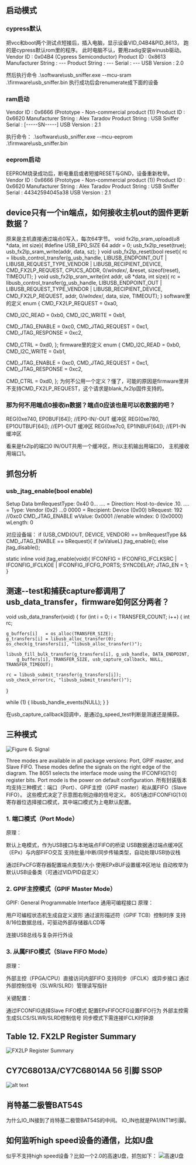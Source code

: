 ## 启动模式
### cypress默认
把vcc和boot两个测试点短接后，插入电脑，显示设备VID_04B4&PID_8613， 跑的是cypress默认rom里的程序。
此时电脑不认，要用zadig安装winusb驱动。
Vendor ID                : 0x04B4 (Cypress Semiconductor)
Product ID               : 0x8613
Manufacturer String      : ---
Product String           : ---
Serial                   : ---
USB Version              : 2.0

然后执行命令
.\software\usb_sniffer.exe --mcu-sram .\firmware\usb_sniffer.bin
执行成功后会renumerate成下面的设备

### ram启动
Vendor ID                : 0x6666 (Prototype - Non-commercial product (1))
Product ID               : 0x6620
Manufacturer String      : Alex Taradov
Product String           : USB Sniffer
Serial                   : [-----SN-----]
USB Version              : 2.1

执行命令：
.\software\usb_sniffer.exe --mcu-eeprom .\firmware\usb_sniffer.bin

### eeprom启动
EEPROM烧录成功后，断电重启或者短接RESET与GND，设备重新枚举。
Vendor ID                : 0x6666 (Prototype - Non-commercial product (1))
Product ID               : 0x6620
Manufacturer String      : Alex Taradov
Product String           : USB Sniffer
Serial                   : 44342594045a38
USB Version              : 2.1



## device只有一个in端点，如何接收主机out的固件更新数据？
原来是主机直接通过端点0写入，每次64字节。
void fx2lp_sram_upload(u8 *data, int size){
  #define USB_EP0_SIZE   64
  addr = 0;
  usb_fx2lp_reset(true);
  usb_fx2lp_sram_write(addr, data, sz);
}
void usb_fx2lp_reset(bool reset){
  rc = libusb_control_transfer(g_usb_handle,
    LIBUSB_ENDPOINT_OUT | LIBUSB_REQUEST_TYPE_VENDOR | LIBUSB_RECIPIENT_DEVICE,
    CMD_FX2LP_REQUEST, CPUCS_ADDR, 0/*wIndex*/, &reset, sizeof(reset), TIMEOUT);
}
void usb_fx2lp_sram_write(int addr, u8 *data, int size){
  rc = libusb_control_transfer(g_usb_handle,
    LIBUSB_ENDPOINT_OUT | LIBUSB_REQUEST_TYPE_VENDOR | LIBUSB_RECIPIENT_DEVICE,
    CMD_FX2LP_REQUEST, addr, 0/*wIndex*/, data, size, TIMEOUT);
}
software里的定义
enum
{
  CMD_FX2LP_REQUEST    = 0xa0,

  CMD_I2C_READ         = 0xb0,
  CMD_I2C_WRITE        = 0xb1,

  CMD_JTAG_ENABLE      = 0xc0,
  CMD_JTAG_REQUEST     = 0xc1,
  CMD_JTAG_RESPONSE    = 0xc2,

  CMD_CTRL             = 0xd0,
};
firmware里的定义
enum
{
  CMD_I2C_READ         = 0xb0,
  CMD_I2C_WRITE        = 0xb1,

  CMD_JTAG_ENABLE      = 0xc0,
  CMD_JTAG_REQUEST     = 0xc1,
  CMD_JTAG_RESPONSE    = 0xc2,

  CMD_CTRL             = 0xd0,
};
为何不公用一个定义？懂了，可能的原因是firmware里并不支持CMD_FX2LP_REQUEST，这个请求是blank_fx2lp固件支持的。



### 那为何不用端点0接收in数据？端点0应该也是可以收数据的吧？
REG(0xe740, EP0BUF[64]);      //EP0-IN/-OUT 缓冲区
REG(0xe780, EP1OUTBUF[64]);   //EP1-OUT 缓冲区
REG(0xe7c0, EP1INBUF[64]);    //EP1-IN 缓冲区

看来是fx2lp的端口0 IN/OUT共用一个缓冲区，所以主机输出用端口0， 主机接收用端口1。


## 抓包分析
### usb_jtag_enable(bool enable)
Setup Data
    bmRequestType: 0x40
        0... .... = Direction: Host-to-device
        .10. .... = Type: Vendor (0x2)
        ...0 0000 = Recipient: Device (0x00)
    bRequest: 192   //0xc0 CMD_JTAG_ENABLE
    wValue: 0x0001  //enable
    wIndex: 0 (0x0000)
    wLength: 0

对应设备端：
  if (USB_CMD(OUT, DEVICE, VENDOR) == bmRequestType && CMD_JTAG_ENABLE == bRequest){
    if (wValueL)
      jtag_enable();
    else
      jtag_disable();

static inline void jtag_enable(void){
  IFCONFIG = IFCONFIG_IFCLKSRC | IFCONFIG_IFCLKOE | IFCONFIG_IFCFG_PORTS;
  SYNCDELAY;
  JTAG_EN = 1;
}



## 测速--test和捕获capture都调用了usb_data_transfer，firmware如何区分两者？
void usb_data_transfer(void)
{
  for (int i = 0; i < TRANSFER_COUNT; i++)
  {
    int rc;

    g_buffers[i]   = os_alloc(TRANSFER_SIZE);
    g_transfers[i] = libusb_alloc_transfer(0);
    os_check(g_transfers[i], "libusb_alloc_transfer()");

    libusb_fill_bulk_transfer(g_transfers[i], g_usb_handle, DATA_ENDPOINT,
        g_buffers[i], TRANSFER_SIZE, usb_capture_callback, NULL, TRANSFER_TIMEOUT);

    rc = libusb_submit_transfer(g_transfers[i]);
    usb_check_error(rc, "libusb_submit_transfer()");
  }

  while (1)
  {
    libusb_handle_events(NULL);
  }
}

在usb_capture_callback回调中，是通过g_speed_test判断是测速还是捕获。



## 三种模式
![ Figure 6.  Signal ](image.png)

Three modes are available in all package versions: Port, GPIF
 master, and Slave FIFO. These modes define the signals on the
 right edge of the diagram. The 8051 selects the interface mode
 using the IFCONFIG[1:0] register bits. Port mode is the power on
 default configuration. 
所有封装版本均支持三种模式：端口（Port）、GPIF主控（GPIF master）和从属FIFO（Slave FIFO）。
这些模式决定了示意图右侧边缘的信号定义。
8051通过IFCONFIG[1:0]寄存器位选择接口模式，其中端口模式为上电默认配置。

### 1. 端口模式（Port Mode）
原理：

默认上电模式，作为USB接口与本地端点FIFO的桥梁
USB数据通过端点缓冲区（EPx）与内部FIFO交互
支持批量/中断/同步传输类型，自动处理USB协议栈

通过EPxCFG寄存器配置端点类型/大小
使用EPxBUF设置缓冲区地址
自动枚举为默认USB设备类（可通过VID/PID自定义）


### 2. GPIF主控模式（GPIF Master Mode）
GPIF: General Programmable Interface  通用可编程接口
原理：

用户可编程状态机生成自定义波形
通过波形描述符（GPIF TCB）控制时序
支持8/16位数据总线，可驱动外部存储器/LCD等

连接USB总线与复杂并行外设

### 3. 从属FIFO模式（Slave FIFO Mode）
原理：

外部主控（FPGA/CPU）直接访问内部FIFO
支持同步（IFCLK）或异步接口
通过外部控制信号（SLWR/SLRD）管理读写指针

关键配置：

通过IFCONFIG选择Slave FIFO模式
配置EPxFIFOCFG设置FIFO行为
外部主控需生成SLCS/SLWR/SLRD控制信号
同步模式下需连接IFCLK时钟源

## Table 12.  FX2LP Register Summary
![FX2LP Register Summary](image-1.png)


## CY7C68013A/CY7C68014A  56 引脚 SSOP
![alt text](image-2.png)


## 肖特基二极管BAT54S
为什么IO_IN接到了肖特基二极管BAT54S的中间。
IO_IN也就是PA1/INT1#引脚。

## 如何监听high speed设备的通信，比如U盘
似乎不支持high speed设备？比如一个2.0的高速U盘，抓包如下：
![高速U盘](image-3.png)

